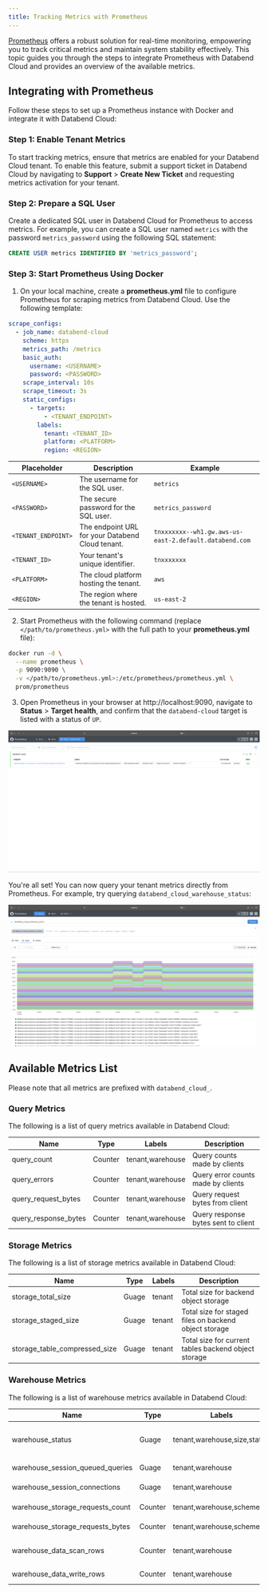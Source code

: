 ```yaml
---
title: Tracking Metrics with Prometheus
---
```


[Prometheus](https://prometheus.io/) offers a robust solution for real-time monitoring, empowering you to track critical metrics and maintain system stability effectively. This topic guides you through the steps to integrate Prometheus with Databend Cloud and provides an overview of the available metrics.

## Integrating with Prometheus

Follow these steps to set up a Prometheus instance with Docker and integrate it with Databend Cloud:

### Step 1: Enable Tenant Metrics

To start tracking metrics, ensure that metrics are enabled for your Databend Cloud tenant. To enable this feature, submit a support ticket in Databend Cloud by navigating to **Support** > **Create New Ticket** and requesting metrics activation for your tenant.

### Step 2: Prepare a SQL User

Create a dedicated SQL user in Databend Cloud for Prometheus to access metrics. For example, you can create a SQL user named `metrics` with the password `metrics_password` using the following SQL statement:

```sql
CREATE USER metrics IDENTIFIED BY 'metrics_password';
```

### Step 3: Start Prometheus Using Docker

1. On your local machine, create a **prometheus.yml** file to configure Prometheus for scraping metrics from Databend Cloud. Use the following template:

```yaml title='prometheus.yml'
scrape_configs:
  - job_name: databend-cloud
    scheme: https
    metrics_path: /metrics
    basic_auth:
      username: <USERNAME>
      password: <PASSWORD>
    scrape_interval: 10s
    scrape_timeout: 3s
    static_configs:
      - targets:
          - <TENANT_ENDPOINT>
        labels:
          tenant: <TENANT_ID>
          platform: <PLATFORM>
          region: <REGION>
```

| Placeholder         | Description                                      | Example                                                |
|---------------------|--------------------------------------------------|--------------------------------------------------------|
| `<USERNAME>`        | The username for the SQL user.                   | `metrics`                                              |
| `<PASSWORD>`        | The secure password for the SQL user.            | `metrics_password`                                     |
| `<TENANT_ENDPOINT>` | The endpoint URL for your Databend Cloud tenant. | `tnxxxxxxx--wh1.gw.aws-us-east-2.default.databend.com` |
| `<TENANT_ID>`       | Your tenant's unique identifier.                 | `tnxxxxxxx`                                            |
| `<PLATFORM>`        | The cloud platform hosting the tenant.           | `aws`                                                  |
| `<REGION>`          | The region where the tenant is hosted.           | `us-east-2`                                            |

2. Start Prometheus with the following command (replace `</path/to/prometheus.yml>` with the full path to your **prometheus.yml** file):

```bash
docker run -d \
  --name prometheus \
  -p 9090:9090 \
  -v </path/to/prometheus.yml>:/etc/prometheus/prometheus.yml \
  prom/prometheus
```

3. Open Prometheus in your browser at http://localhost:9090, navigate to **Status** > **Target health**, and confirm that the `databend-cloud` target is listed with a status of `UP`.

![alt text](../../../../../static/img/documents/warehouses/metrics-1.png)

You're all set! You can now query your tenant metrics directly from Prometheus. For example, try querying `databend_cloud_warehouse_status`:

![alt text](../../../../../static/img/documents/warehouses/metrics-2.png)

## Available Metrics List

Please note that all metrics are prefixed with `databend_cloud_`.

### Query Metrics

The following is a list of query metrics available in Databend Cloud:

| Name                 | Type    | Labels           | Description                         |
|----------------------|---------|------------------|-------------------------------------|
| query_count          | Counter | tenant,warehouse | Query counts made by clients        |
| query_errors         | Counter | tenant,warehouse | Query error counts made by clients  |
| query_request_bytes  | Counter | tenant,warehouse | Query request bytes from client     |
| query_response_bytes | Counter | tenant,warehouse | Query response bytes sent to client |

### Storage Metrics

The following is a list of storage metrics available in Databend Cloud:

| Name                          | Type  | Labels | Description                                           |
|-------------------------------|-------|--------|-------------------------------------------------------|
| storage_total_size            | Guage | tenant | Total size for backend object storage                 |
| storage_staged_size           | Guage | tenant | Total size for staged files on backend object storage |
| storage_table_compressed_size | Guage | tenant | Total size for current tables backend object storage  |

### Warehouse Metrics

The following is a list of warehouse metrics available in Databend Cloud:

| Name                             | Type    | Labels                       | Description                                         |
|----------------------------------|---------|------------------------------|-----------------------------------------------------|
| warehouse_status                 | Guage   | tenant,warehouse,size,status | Flag for warehouse status (Suspended,Running, etc.) |
| warehouse_session_queued_queries | Guage   | tenant,warehouse             | Queries waiting in queue currently                  |
| warehouse_session_connections    | Guage   | tenant,warehouse             | Session Count currently                             |
| warehouse_storage_requests_count | Counter | tenant,warehouse,scheme,op   | Requests count to backend storage                   |
| warehouse_storage_requests_bytes | Counter | tenant,warehouse,scheme,op   | Requests bytes from backend storage                 |
| warehouse_data_scan_rows         | Counter | tenant,warehouse             | Data rows scanned from backend storage              |
| warehouse_data_write_rows        | Counter | tenant,warehouse             | Data rows written to backend storage                |